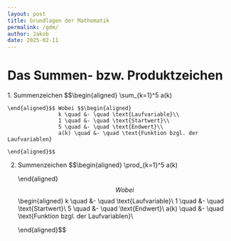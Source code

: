 ```yaml
---
layout: post
title: Grundlagen der Mathematik
permalink: /gdm/
author: Jakob
date: 2025-02-11
---
```

# Das Summen- bzw. Produktzeichen
<div class="definition">
1.  Summenzeichen $$\begin{aligned}
    				\sum_{k=1}^5 a(k)
    			
    \end{aligned}$$ Wobei $$\begin{aligned}
    				k \quad &- \quad \text{Laufvariable}\\
    				1 \quad &- \quad \text{Startwert}\\
    				5 \quad &- \quad \text{Endwert}\\
    				a(k) \quad &- \quad \text{Funktion bzgl. der Laufvariablen}
    			
    \end{aligned}$$
2.  Summenzeichen $$\begin{aligned}
    				\prod_{k=1}^5 a(k)
    			
    \end{aligned}$$ Wobei $$\begin{aligned}
    				k \quad &- \quad \text{Laufvariable}\\
    				1 \quad &- \quad \text{Startwert}\\
    				5 \quad &- \quad \text{Endwert}\\
    				a(k) \quad &- \quad \text{Funktion bzgl. der Laufvariablen}\\
    			
    \end{aligned}$$
    </div>